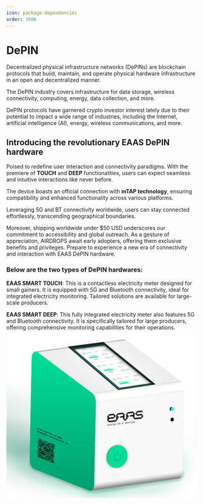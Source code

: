 ```yaml
---
icon: package-dependencies
order: 3500
---
```



# DePIN

Decentralized physical infrastructure networks (DePINs) are blockchain protocols that build, maintain, and operate physical hardware infrastructure in an open and decentralized manner.


The DePIN industry covers infrastructure for data storage, wireless connectivity, computing, energy, data collection, and more.

DePIN protocols have garnered crypto investor interest lately due to their potential to impact a wide range of industries, including the Internet, artificial intelligence (AI), energy, wireless communications, and more.

## Introducing the revolutionary EAAS DePIN hardware
 
 Poised to redefine user interaction and connectivity paradigms. With the premiere of **TOUCH** and **DEEP** functionalities, users can expect seamless and intuitive interactions like never before. 
 
 The device boasts an official connection with **mTAP technology**, ensuring compatibility and enhanced functionality across various platforms. 
 
 Leveraging 5G and BT connectivity worldwide, users can stay connected effortlessly, transcending geographical boundaries. 
 
 Moreover, shipping worldwide under $50 USD underscores our commitment to accessibility and global outreach. As a gesture of appreciation, AIRDROPS await early adopters, offering them exclusive benefits and privileges. Prepare to experience a new era of connectivity and interaction with EAAS DePIN hardware.



### Below are the two types of DePIN hardwares:

**EAAS SMART TOUCH**: This is a contactless electricity meter designed for small gainers. It is equipped with 5G and Bluetooth connectivity, ideal for integrated electricity monitoring. Tailored solutions are available for large-scale producers.


**EAAS SMART DEEP**: This fully integrated electricity meter also features 5G and Bluetooth connectivity. It is specifically tailored for large producers, offering comprehensive monitoring capabilities for their operations.


![](/src/headers/deep_touch.jpg)


